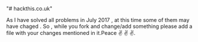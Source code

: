 "# hackthis.co.uk"

As I have solved all problems in July 2017 , at this time some of them may have chaged . So , while you fork and change/add something please add a file with your changes mentioned in it.Peace ✌ ✌ ✌.
